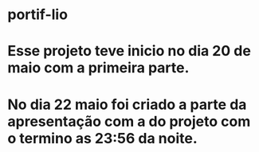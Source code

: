 # portif-lio
# Esse projeto teve inicio no dia 20 de maio com a primeira parte.
# No dia 22 maio foi criado a parte da apresentação com a do projeto com o termino as 23:56 da noite.
